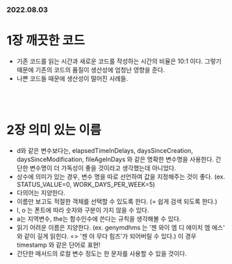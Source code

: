### 2022.08.03

# 1장 깨끗한 코드 
- 기존 코드를 읽는 시간과 새로운 코드를 작성하는 시간의 비율은 10:1 이다. 그렇기 때문에 기존의 코드의 품질이 생산성에 엄청난 영향을 준다.
- 나쁜 코드들 때문에 생산성이 떨어진 사례들. 
<br>
<br>

# 2장 의미 있는 이름
- d와 같은 변수보다는, elapsedTimeInDelays, daysSinceCreation, daysSinceModification, fileAgeInDays 와 같은 명확한 변수명을 사용한다. 간단한 변수명이 더 가독성이 좋을 것이라고 생각했는데 아니었다. 
- 상수에 의미가 있는 경우, 변수 명을 따로 선언하여 값을 지정해주는 것이 좋다. (ex. STATUS_VALUE=0, WORK_DAYS_PER_WEEK=5) 
- 다의어는 지양한다. 
- 이름만 보고도 적절한 객체를 선택할 수 있도록 한다. (= 쉽게 검색 되도록 한다.) 
- l, o 는 폰트에 따라 숫자와 구분이 가지 않을 수 있다. 
- a는 지역변수, the는 함수인수에 쓴다는 규칙을 생각해볼 수 있다.
- 읽기 어려운 이름은 지양한다. (ex. genymdhms 는 '젠 와이 엠 디 에이치 엠 에스' 와 같이 길게 읽힌다. => '젠 야 무다 힘즈'가 되어버릴 수 있다.) 이 경우 timestamp 와 같은 단어로 표현!
- 간단한 메서드의 로컬 변수 정도는 한 문자를 사용할 수 있을 것이다. 


 
